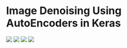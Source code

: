 # Image Denoising Using AutoEncoders in Keras

<img src = '../main/Data & Images/samples.png'>

<img src = '../main/Data & Images/model_summary.png'>

<img src = '../main/Data & Images/acc_loss_curve.png'>

<img src = '../main/Data & Images/prediction.png'>
